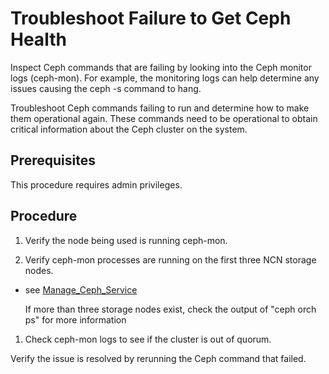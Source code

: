 # Troubleshoot Failure to Get Ceph Health

Inspect Ceph commands that are failing by looking into the Ceph monitor logs \(ceph-mon\). For example, the monitoring logs can help determine any issues causing the ceph -s command to hang.

Troubleshoot Ceph commands failing to run and determine how to make them operational again. These commands need to be operational to obtain critical information about the Ceph cluster on the system.

## Prerequisites

This procedure requires admin privileges.

## Procedure

1. Verify the node being used is running ceph-mon.

1. Verify ceph-mon processes are running on the first three NCN storage nodes.

- see [Manage_Ceph_Service](Manage_Ceph_Services.md)

    If more than three storage nodes exist, check the output of "ceph orch ps" for more information

1. Check ceph-mon logs to see if the cluster is out of quorum.

Verify the issue is resolved by rerunning the Ceph command that failed.
